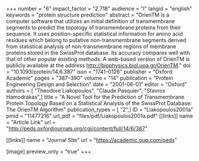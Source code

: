 +++
number = "6"
impact_factor = "2.718"
audience = "I"
langid = "english"
keywords = "protein structure prediction"
abstract = "OrienTM is a computer software that utilizes an initial definition of transmembrane segments to predict the topology of transmembrane proteins from their sequence. It uses position-specific statistical information for amino acid residues which belong to putative non-transmembrane segments derived from statistical analysis of non-transmembrane regions of membrane proteins stored in the SwissProt database. Its accuracy compares well with that of other popular existing methods. A web-based version of OrienTM is publicly available at the address http://biophysics.biol.uoa.gr/OrienTM."
doi = "10.1093/protein/14.6.387"
issn = "1741-0126"
publisher = "Oxford Academic"
pages = "387–390"
volume = "14"
publication = "Protein Engineering Design and Selection"
date = "2001-06-01"
editor = "Oxford"
authors = [ "Theodore Liakopoulos", "Claude Pasquier", "Stavros Hamodrakas",]
title = "A Novel Tool for the Prediction of Transmembrane Protein Topology Based on a Statistical Analysis of the SwissProt Database: The OrienTM Algorithm"
publication_types = [ "2",]
ID = "Liakopoulos2001a"
pmid = "11477216"
url_pdf = "files/pdf/Liakopoulos2001a.pdf"
[[links]]
name = "Article Link"
url = "http://peds.oxfordjournals.org/cgi/content/full/14/6/387"

[[links]]
name = "Journal Site"
url = "https://academic.oup.com/peds"

[image]
preview_only = "true"
+++
